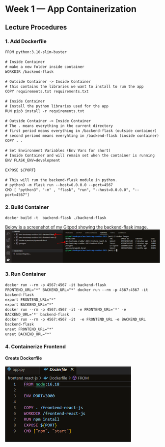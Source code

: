 # Week 1 — App Containerization

## Lecture Procedures

### 1. Add Dockerfile
```
FROM python:3.10-slim-buster

# Inside Container
# make a new folder inside container
WORKDIR /backend-flask

# Outside Container -> Inside Container
# this contains the libraries we want to install to run the app
COPY requirements.txt requirements.txt

# Inside Container
# Install the python libraries used for the app
RUN pip3 install -r requirements.txt

# Outside Container -> Inside Container
# The . means everything in the current directory
# first period means everything in /backend-flask (outside container)
# second periond means everyhting in /backend-flask (inside container)
COPY . .

# Set Environment Variables (Env Vars for short)
# Inside Container and will remain set when the container is running
ENV FLASK_ENV=development

EXPOSE ${PORT}

# This will run the backend-flask module in python.
# python3 -m flask run --host=0.0.0.0 --port=4567
CMD [ "python3", "-m" , "flask", "run", "--host=0.0.0.0", "--port=4567"]
```

### 2. Build Container
```
docker build -t  backend-flask ./backend-flask
```
Below is a screenshot of my Gitpod showing the backend-flask image.
![Backend Image](assets/build%20backend%20container%20code%20result.PNG)

### 3. Run Container
```
docker run --rm -p 4567:4567 -it backend-flask
FRONTEND_URL="*" BACKEND_URL="*" docker run --rm -p 4567:4567 -it backend-flask
export FRONTEND_URL="*"
export BACKEND_URL="*"
docker run --rm -p 4567:4567 -it -e FRONTEND_URL='*' -e BACKEND_URL='*' backend-flask
docker run --rm -p 4567:4567 -it  -e FRONTEND_URL -e BACKEND_URL backend-flask
unset FRONTEND_URL="*"
unset BACKEND_URL="*"
```

### 4. Containerize Frontend
#### Create Dockerfile
![Frontend Dockerfile](assets/frontend%20docker%20file.PNG)
